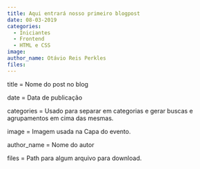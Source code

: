 ```yaml
---
title: Aqui entrará nosso primeiro blogpost
date: 08-03-2019
categories:
  - Iniciantes
  - Frontend
  - HTML e CSS
image: 
author_name: Otávio Reis Perkles
files: 
---
```


title = Nome do post no blog

date = Data de publicação

categories = Usado para separar em categorias e gerar buscas e agrupamentos em cima das mesmas. 

image = Imagem usada na Capa do evento.

author_name = Nome do autor

files = Path para algum arquivo para download.
